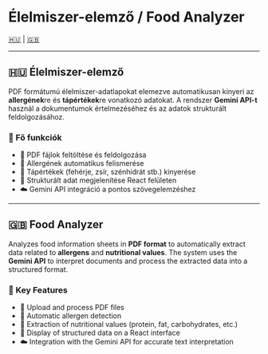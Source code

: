 # Élelmiszer-elemző / Food Analyzer

[🇭🇺](#élelmiszer-elemző) | [🇬🇧](#food-analyzer)

---

## 🇭🇺 Élelmiszer-elemző
PDF formátumú élelmiszer-adatlapokat elemezve automatikusan kinyeri az **allergének**re és **tápértékek**re vonatkozó adatokat.
A rendszer **Gemini API-t** használ a dokumentumok értelmezéséhez és az adatok strukturált feldolgozásához.

### 🚀 Fő funkciók
- 📄 PDF fájlok feltöltése és feldolgozása
- 🧬 Allergének automatikus felismerése
- 🍎 Tápértékek (fehérje, zsír, szénhidrát stb.) kinyerése
- 💬 Strukturált adat megjelenítése React felületen
- ☁️ Gemini API integráció a pontos szövegelemzéshez

---

## 🇬🇧 Food Analyzer
Analyzes food information sheets in **PDF format** to automatically extract data related to **allergens** and **nutritional values**.
The system uses the **Gemini API** to interpret documents and process the extracted data into a structured format.

### 🚀 Key Features
- 📄 Upload and process PDF files
- 🧬 Automatic allergen detection
- 🍎 Extraction of nutritional values (protein, fat, carbohydrates, etc.)
- 💬 Display of structured data on a React interface
- ☁️ Integration with the Gemini API for accurate text interpretation